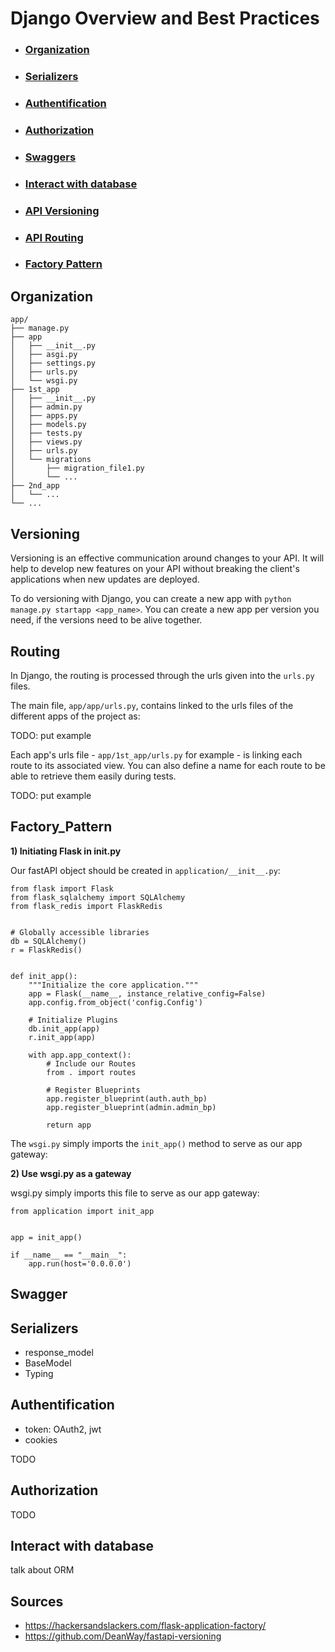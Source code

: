 # Django Overview and Best Practices
- ### [Organization](#Organization)
- ### [Serializers](#Serializers)
- ### [Authentification](#Authentification)
- ### [Authorization](#Authorization)
- ### [Swaggers](#Swagger)
- ### [Interact with database](#Serializers)
- ### [API Versioning](#Versioning)
- ### [API Routing](#Routing)
- ### [Factory Pattern](#Factory_Pattern)




## Organization

```
app/
├── manage.py
├── app
│   ├── __init__.py
│   ├── asgi.py
│   ├── settings.py
│   ├── urls.py
│   └── wsgi.py
├── 1st_app
│   ├── __init__.py
│   ├── admin.py
│   ├── apps.py
│   ├── models.py
│   ├── tests.py
│   ├── views.py
│   ├── urls.py
│   └── migrations
│       ├── migration_file1.py
│       └── ...
├── 2nd_app
│   └── ...
└── ...
```

## Versioning

Versioning is an effective communication around changes to your API. It will help to develop new features on your API without breaking the client's applications when new updates are deployed.

To do versioning with Django, you can create a new app with `python manage.py startapp <app_name>`. You can create a new app per version you need, if the versions need to be alive together.


## Routing 
In Django, the routing is processed through the urls given into the `urls.py` files.

The main file, `app/app/urls.py`, contains linked to the urls files of the different apps of the project as:

TODO: put example

Each app's urls file - `app/1st_app/urls.py` for example - is linking each route to its associated view. You can also define a name for each route to be able to retrieve them easily during tests.

TODO: put example


## Factory_Pattern

<b>1) Initiating Flask in __init__.py </b>

Our fastAPI object should be created in ```application/__init__.py```:

```
from flask import Flask
from flask_sqlalchemy import SQLAlchemy
from flask_redis import FlaskRedis


# Globally accessible libraries
db = SQLAlchemy()
r = FlaskRedis()


def init_app():
    """Initialize the core application."""
    app = Flask(__name__, instance_relative_config=False)
    app.config.from_object('config.Config')

    # Initialize Plugins
    db.init_app(app)
    r.init_app(app)

    with app.app_context():
        # Include our Routes
        from . import routes

        # Register Blueprints
        app.register_blueprint(auth.auth_bp)
        app.register_blueprint(admin.admin_bp)

        return app
```

The ```wsgi.py``` simply imports the ```init_app()``` method to serve as our app gateway:

<b>2) Use wsgi.py as a gateway  </b>

wsgi.py simply imports this file to serve as our app gateway:

```
from application import init_app


app = init_app()

if __name__ == "__main__":
    app.run(host='0.0.0.0')
```

## Swagger


## Serializers
- response_model
- BaseModel
- Typing 

## Authentification
- token: OAuth2, jwt
- cookies

TODO

## Authorization

TODO 


## Interact with database

talk about ORM


## Sources
- https://hackersandslackers.com/flask-application-factory/
- https://github.com/DeanWay/fastapi-versioning
